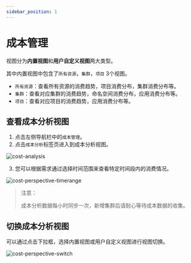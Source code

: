 ```yaml
---
sidebar_position: 1
---
```



# 成本管理

视图分为**内置视图**和**用户自定义视图**两大类型。

其中内置视图中包含了`所有资源`，`集群`，`项目` 3个视图。

- `所有资源`：查看所有资源的消费趋势，项目消费分布，集群消费分布等。
- `集群`：查看对应集群的消费趋势，命名空间消费分布，应用消费分布等。
- `项目`：查看对应项目的消费趋势，应用消费分布等。

## 查看成本分析视图

1. 点击左侧导航栏中的`成本管理`。
2. 点击`成本分析`标签页进入到成本分析视图。

![cost-analysis](/img/v0.3.0/cost/cost-analysis.png)

3. 您可以根据需求通过选择时间范围来查看特定时间段内的消费情况。

![cost-perspective-timerange](/img/v0.3.0/cost/cost-perspective-timerange.png)

> 注意：
>
> 成本分析数据每小时同步一次，新增集群后请耐心等待成本数据的收集。

## 切换成本分析视图

可以通过点击下拉框，选择内置视图或用户自定义视图进行视图切换。

![cost-perspective-switch](/img/v0.3.0/cost/cost-perspective-switch.png)



